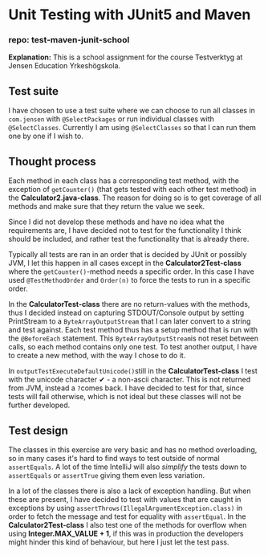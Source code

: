 # Unit Testing with JUnit5 and Maven

### repo: test-maven-junit-school

**Explanation:** This is a school assignment for the course Testverktyg at Jensen Education Yrkeshögskola.

## Test suite

I have chosen to use a test suite where we can choose to run all classes in `com.jensen` with `@SelectPackages` or run individual classes with `@SelectClasses`. Currently I am using `@SelectClasses` so that I can run them one by one if I wish to.

## Thought process

Each method in each class has a corresponding test method, with the exception of `getCounter()` (that gets tested with each other test method) in the **Calculator2.java-class**. The reason for doing so is to get coverage of all methods and make sure that they return the value we seek. 

Since I did not develop these methods and have no idea what the requirements are, I have decided not to test for the functionality I think should be included, and rather test the functionality that is already there. 

Typically all tests are ran in an order that is decided by JUnit or possibly JVM, I let this happen in all cases except in the **Calculator2Test-class** where the `getCounter()`-method needs a specific order. In this case I have used `@TestMethodOrder` and `Order(n)` to force the tests to run in a specific order.

In the **CalculatorTest-class** there are no return-values with the methods, thus I decided instead on capturing STDOUT/Console output by setting PrintStream to a `ByteArrayOutputStream` that I can later convert to a string and test against. Each test method thus has a setup method that is run with the `@BeforeEach` statement. This `ByteArrayOutputStream`is not reset between calls, so each method contains only one test. To test another output, I have to create a new method, with the way I chose to do it. 

In `outputTestExecuteDefaultUnicode()`still in the **CalculatorTest-class** I test with the unicode character ✔ - a non-ascii character. This is not returned from JVM, instead a `?`comes back. I have decided to test for that, since tests will fail otherwise, which is not ideal but these classes will not be further developed.

## Test design

The classes in this exercise are very basic and has no method overloading, so in many cases it's hard to find ways to test outside of normal `assertEquals`. A lot of the time IntelliJ will also *simplify* the tests down to `assertEquals` or `assertTrue` giving them even less variation. 

In a lot of the classes there is also a lack of exception handling. But when these are present, I have decided to test with values that are caught in exceptions by using `assertThrows(IllegalArgumentException.class)` in order to fetch the message and test for equality with `assertEqual`. In the **Calculator2Test-class** I also test one of the methods for overflow when using **Integer.MAX_VALUE + 1**, if this was in production the developers might hinder this kind of behaviour, but here I just let the test pass.